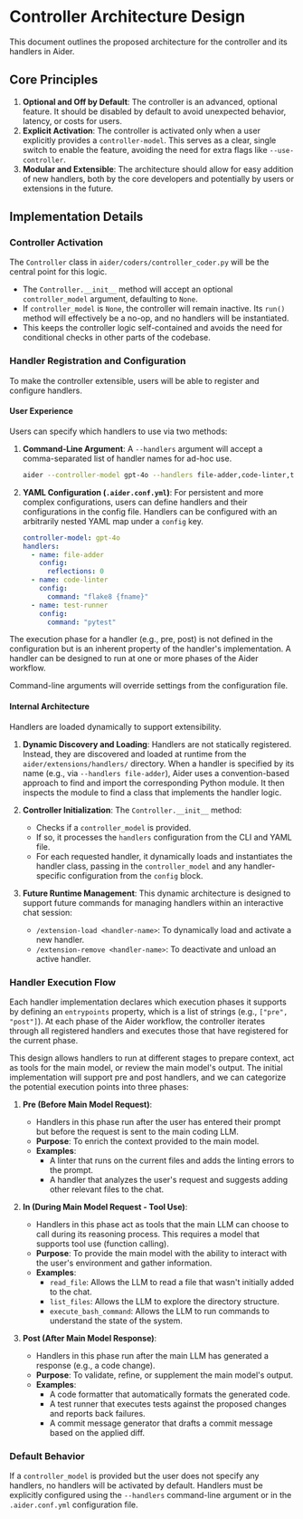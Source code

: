 # Controller Architecture Design

This document outlines the proposed architecture for the controller and its handlers in Aider.

## Core Principles

1.  **Optional and Off by Default**: The controller is an advanced, optional feature. It should be disabled by default to avoid unexpected behavior, latency, or costs for users.
2.  **Explicit Activation**: The controller is activated only when a user explicitly provides a `controller-model`. This serves as a clear, single switch to enable the feature, avoiding the need for extra flags like `--use-controller`.
3.  **Modular and Extensible**: The architecture should allow for easy addition of new handlers, both by the core developers and potentially by users or extensions in the future.

## Implementation Details

### Controller Activation

The `Controller` class in `aider/coders/controller_coder.py` will be the central point for this logic.

-   The `Controller.__init__` method will accept an optional `controller_model` argument, defaulting to `None`.
-   If `controller_model` is `None`, the controller will remain inactive. Its `run()` method will effectively be a no-op, and no handlers will be instantiated.
-   This keeps the controller logic self-contained and avoids the need for conditional checks in other parts of the codebase.

### Handler Registration and Configuration

To make the controller extensible, users will be able to register and configure handlers.

#### User Experience

Users can specify which handlers to use via two methods:

1.  **Command-Line Argument**: A `--handlers` argument will accept a comma-separated list of handler names for ad-hoc use.
    ```bash
    aider --controller-model gpt-4o --handlers file-adder,code-linter,test-runner
    ```
2.  **YAML Configuration (`.aider.conf.yml`)**: For persistent and more complex configurations, users can define handlers and their configurations in the config file. Handlers can be configured with an arbitrarily nested YAML map under a `config` key.
    ```yaml
    controller-model: gpt-4o
    handlers:
      - name: file-adder
        config:
          reflections: 0
      - name: code-linter
        config:
          command: "flake8 {fname}"
      - name: test-runner
        config:
          command: "pytest"
    ```

The execution phase for a handler (e.g., pre, post) is not defined in the configuration but is an inherent property of the handler's implementation. A handler can be designed to run at one or more phases of the Aider workflow.

Command-line arguments will override settings from the configuration file.

#### Internal Architecture

Handlers are loaded dynamically to support extensibility.

1.  **Dynamic Discovery and Loading**: Handlers are not statically registered. Instead, they are discovered and loaded at runtime from the `aider/extensions/handlers/` directory. When a handler is specified by its name (e.g., via `--handlers file-adder`), Aider uses a convention-based approach to find and import the corresponding Python module. It then inspects the module to find a class that implements the handler logic.

2.  **Controller Initialization**: The `Controller.__init__` method:
    -   Checks if a `controller_model` is provided.
    -   If so, it processes the `handlers` configuration from the CLI and YAML file.
    -   For each requested handler, it dynamically loads and instantiates the handler class, passing in the `controller_model` and any handler-specific configuration from the `config` block.

3.  **Future Runtime Management**: This dynamic architecture is designed to support future commands for managing handlers within an interactive chat session:
    -   `/extension-load <handler-name>`: To dynamically load and activate a new handler.
    -   `/extension-remove <handler-name>`: To deactivate and unload an active handler.

### Handler Execution Flow

Each handler implementation declares which execution phases it supports by defining an `entrypoints` property, which is a list of strings (e.g., `["pre", "post"]`). At each phase of the Aider workflow, the controller iterates through all registered handlers and executes those that have registered for the current phase.

This design allows handlers to run at different stages to prepare context, act as tools for the main model, or review the main model's output. The initial implementation will support pre and post handlers, and we can categorize the potential execution points into three phases:

1.  **Pre (Before Main Model Request)**:
    -   Handlers in this phase run after the user has entered their prompt but before the request is sent to the main coding LLM.
    -   **Purpose**: To enrich the context provided to the main model.
    -   **Examples**:
        -   A linter that runs on the current files and adds the linting errors to the prompt.
        -   A handler that analyzes the user's request and suggests adding other relevant files to the chat.

2.  **In (During Main Model Request - Tool Use)**:
    -   Handlers in this phase act as tools that the main LLM can choose to call during its reasoning process. This requires a model that supports tool use (function calling).
    -   **Purpose**: To provide the main model with the ability to interact with the user's environment and gather information.
    -   **Examples**:
        -   `read_file`: Allows the LLM to read a file that wasn't initially added to the chat.
        -   `list_files`: Allows the LLM to explore the directory structure.
        -   `execute_bash_command`: Allows the LLM to run commands to understand the state of the system.

3.  **Post (After Main Model Response)**:
    -   Handlers in this phase run after the main LLM has generated a response (e.g., a code change).
    -   **Purpose**: To validate, refine, or supplement the main model's output.
    -   **Examples**:
        -   A code formatter that automatically formats the generated code.
        -   A test runner that executes tests against the proposed changes and reports back failures.
        -   A commit message generator that drafts a commit message based on the applied diff.

### Default Behavior

If a `controller_model` is provided but the user does not specify any handlers, no handlers will be activated by default. Handlers must be explicitly configured using the `--handlers` command-line argument or in the `.aider.conf.yml` configuration file.
